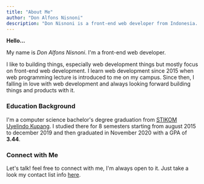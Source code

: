 ```yaml
---
title: "About Me"
author: "Don Alfons Nisnoni"
description: "Don Nisnoni is a front-end web developer from Indonesia. He like to building things, especially web development things but mostly focus on front-end web development"
---
```


**Hello...**

My name is _Don Alfons Nisnoni_. I'm a front-end web developer.

I like to building things, especially web development things but mostly focus on front-end web development. I learn web development since 2015 when web programming lecture is introduced to me on my campus. Since then, I falling in love with web development and always looking forward building things and products with it. <!-- I just graduated back in november last year and currently looking for a job. -->

### Education Background

I'm a computer science bachelor's degree graduation from [STIKOM Uyelindo Kupang](http://uyelindo.ac.id).
I studied there for 8 semesters starting from august 2015 to december 2019 and then graduated in November 2020 with a GPA of **3.44**.

### Connect with Me

Let's talk! feel free to connect with me, I'm always open to it. Just take a look my contact list info [here](https://link.gallery/donnisnoni).

